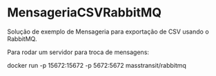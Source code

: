 # MensageriaCSVRabbitMQ

Solução de exemplo de Mensageria para exportação de CSV usando o RabbitMQ.

Para rodar um servidor para troca de mensagens:

docker run -p 15672:15672 -p 5672:5672 masstransit/rabbitmq
